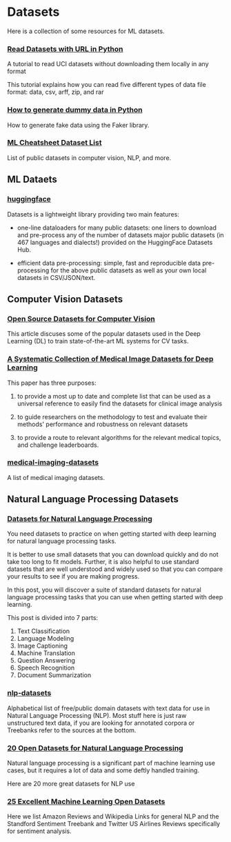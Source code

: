 # Datasets

Here is a collection of some resources for ML datasets.

### [Read Datasets with URL in Python](https://towardsdatascience.com/dont-download-read-datasets-with-url-in-python-8245a5eaa919)

A tutorial to read UCI datasets without downloading them locally in any format

This tutorial explains how you can read five different types of data file format: data, csv, arff, zip, and rar

### [How to generate dummy data in Python](https://towardsdatascience.com/how-to-generate-dummy-data-in-python-a05bce24a6c6)


How to generate fake data using the Faker library. 

### [ML Cheatsheet Dataset List](https://ml-cheatsheet.readthedocs.io/en/latest/datasets.html)

List of public datasets in computer vision, NLP, and more.


## ML Dataets

### [huggingface](https://github.com/huggingface/datasets)

Datasets is a lightweight library providing two main features:

- one-line dataloaders for many public datasets: one liners to download and pre-process any of the number of datasets major public datasets (in 467 languages and dialects!) provided on the HuggingFace Datasets Hub.

- efficient data pre-processing: simple, fast and reproducible data pre-processing for the above public datasets as well as your own local datasets in CSV/JSON/text. 



## Computer Vision Datasets

### [Open Source Datasets for Computer Vision](https://www.kdnuggets.com/2021/08/open-source-datasets-computer-vision.html)

This article discuses some of the popular datasets used in the Deep Learning (DL) to train state-of-the-art ML systems for CV tasks.


### [A Systematic Collection of Medical Image Datasets for Deep Learning](https://arxiv.org/abs/2106.12864)

This paper has three purposes: 

1) to provide a most up to date and complete list that can be used as a universal reference to easily find the datasets for clinical image analysis

2) to guide researchers on the methodology to test and evaluate their methods' performance and robustness on relevant datasets

3) to provide a route to relevant algorithms for the relevant medical topics, and challenge leaderboards.

### [medical-imaging-datasets](https://github.com/sfikas/medical-imaging-datasets)

A list of medical imaging datasets.



## Natural Language Processing Datasets

### [Datasets for Natural Language Processing](https://machinelearningmastery.com/datasets-natural-language-processing/)

You need datasets to practice on when getting started with deep learning for natural language processing tasks.

It is better to use small datasets that you can download quickly and do not take too long to fit models. Further, it is also helpful to use standard datasets that are well understood and widely used so that you can compare your results to see if you are making progress.

In this post, you will discover a suite of standard datasets for natural language processing tasks that you can use when getting started with deep learning.

This post is divided into 7 parts:

1. Text Classification
2. Language Modeling
3. Image Captioning
4. Machine Translation
5. Question Answering
6. Speech Recognition
7. Document Summarization

### [nlp-datasets](https://github.com/niderhoff/nlp-datasets)

Alphabetical list of free/public domain datasets with text data for use in Natural Language Processing (NLP). Most stuff here is just raw unstructured text data, if you are looking for annotated corpora or Treebanks refer to the sources at the bottom.

### [20 Open Datasets for Natural Language Processing](https://medium.com/@ODSC/20-open-datasets-for-natural-language-processing-538fbfaf8e38)


Natural language processing is a significant part of machine learning use cases, but it requires a lot of data and some deftly handled training. 

Here are 20 more great datasets for NLP use 

### [25 Excellent Machine Learning Open Datasets](https://opendatascience.com/25-excellent-machine-learning-open-datasets/)

Here we list Amazon Reviews and Wikipedia Links for general NLP and the Standford Sentiment Treebank and Twitter US Airlines Reviews specifically for sentiment analysis. 

